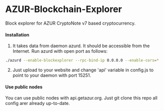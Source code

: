 # AZUR-Blockchain-Explorer
Block explorer for AZUR CryptoNote v7 based cryptocurrency.

#### Installation

1) It takes data from daemon azurd. It should be accessible from the Internet. Run azurd with open port as follows:
```bash
./azurd --enable-blockexplorer --rpc-bind-ip 0.0.0.0 --enable-cors=*
```
2) Just upload to your website and change 'api' variable in config.js to point to your daemon with port 15251.


#### Use public nodes
You can use public nodes with api.getazur.org. Just git clone this repo all config arer already up-to-date.
